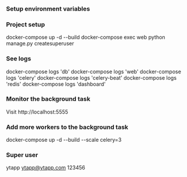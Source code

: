 
### Setup environment variables


### Project setup
docker-compose up -d --build
docker-compose exec web python manage.py createsuperuser

### See logs
docker-compose logs 'db'
docker-compose logs 'web'
docker-compose logs 'celery'
docker-compose logs 'celery-beat'
docker-compose logs 'redis'
docker-compose logs 'dashboard'

### Monitor the background task
Visit http://localhost:5555

### Add more workers to the background task
docker-compose up -d --build --scale celery=3

### Super user
ytapp
ytapp@ytapp.com
123456
